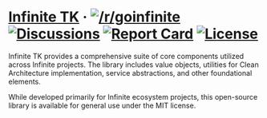 # [Infinite TK](https://github.com/goinfinite/tk) &middot; [![/r/goinfinite](https://img.shields.io/badge/%2Fr%2Fgoinfinite-FF4500?logo=reddit&logoColor=ffffff)](https://www.reddit.com/r/goinfinite/) [![Discussions](https://img.shields.io/badge/discussions-751A3D?logo=github)](https://github.com/orgs/goinfinite/discussions) [![Report Card](https://img.shields.io/badge/report-A%2B-brightgreen)](https://goreportcard.com/report/github.com/goinfinite/tk) [![License](https://img.shields.io/badge/license-MIT-teal.svg)](https://github.com/goinfinite/tk/blob/main/LICENSE.md)

Infinite TK provides a comprehensive suite of core components utilized across Infinite projects. The library includes value objects, utilities for Clean Architecture implementation, service abstractions, and other foundational elements.

While developed primarily for Infinite ecosystem projects, this open-source library is available for general use under the MIT license.
